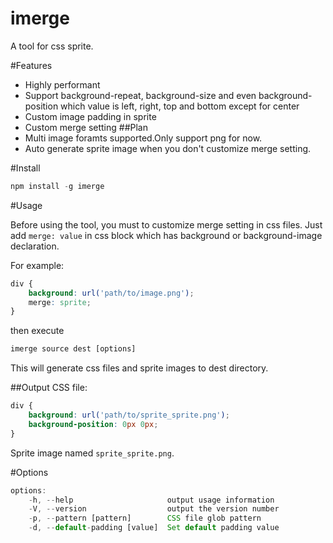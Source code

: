 imerge
======

A tool for css sprite.

#Features

* Highly performant
* Support background-repeat, background-size and even background-position which value is left, right, top and bottom except for center
* Custom image padding in sprite
* Custom merge setting
##Plan
* Multi image foramts supported.Only support png for now.
* Auto generate sprite image when you don't customize merge setting.

#Install

```js
npm install -g imerge
```

#Usage

Before using the tool, you must to customize merge setting in css files. Just add `merge: value` in css block which has background or background-image declaration.

For example:
```css
div {
	background: url('path/to/image.png');
	merge: sprite;
}
```
then execute
```js
imerge source dest [options]
```
This will generate css files and sprite images to dest directory.

##Output
CSS file:
```css
div {
	background: url('path/to/sprite_sprite.png');
	background-position: 0px 0px;
}
```
Sprite image named `sprite_sprite.png`.

#Options
```js
options:
	-h, --help                     output usage information
	-V, --version                  output the version number
	-p, --pattern [pattern]        CSS file glob pattern
	-d, --default-padding [value]  Set default padding value
```
				
